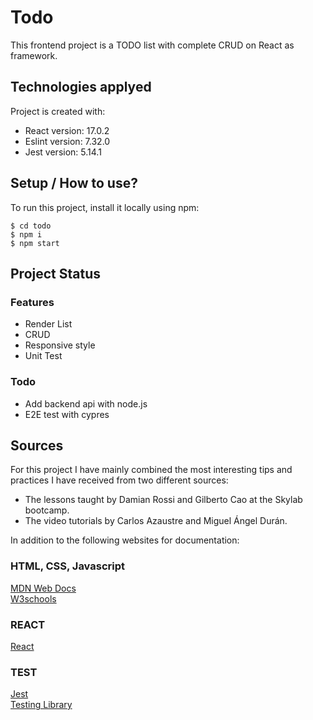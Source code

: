 
# Todo

This frontend project is a TODO list with complete CRUD on React as framework.
	
## Technologies applyed
Project is created with:
* React version: 17.0.2
* Eslint version: 7.32.0
* Jest version: 5.14.1
	
## Setup / How to use?
To run this project, install it locally using npm:

```
$ cd todo
$ npm i
$ npm start
```

## Project Status
### Features
* Render List
* CRUD
* Responsive style
* Unit Test

### Todo
* Add backend api with node.js
* E2E test with cypres

## Sources
For this project I have mainly combined the most interesting tips and practices I have received from two different sources:   
* The lessons taught by Damian Rossi and Gilberto Cao at the Skylab bootcamp.  
* The video tutorials by Carlos Azaustre and Miguel Ángel Durán.

In addition to the following websites for documentation:
### HTML, CSS, Javascript   
[MDN Web Docs](https://developer.mozilla.org)  
[W3schools](https://www.w3schools.com/)
### REACT   
[React](https://reactjs.org/)
### TEST  
[Jest](https://jestjs.io/)  
[Testing Library](https://testing-library.com/)  
	
<!-- ## Other information
Contruir de nou el todo que no havia contruit encara i que els tempos lectius no em permetien aprofundir al nivell d'acabat desitjat.
Una mica a les braves. TDD descartat
REACT a voluntat
SOLID principis
SASS organitzat. A traves de BEM es poden aplicar modificadors facilment.
UI i UX madurs. Descartar el botó de update per un onchange.
Test unitari persegint el 100%, encara que sigui poc efectiu en una planificació de projecte seriosa (pero important en una planificació de marketing). -->

